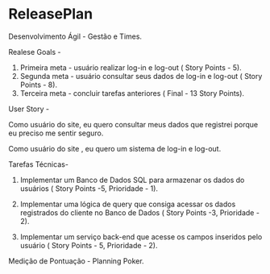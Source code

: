 # ReleasePlan

Desenvolvimento Ágil - Gestão e Times.


Realese Goals -

1) Primeira meta - usuário realizar log-in e log-out ( Story Points - 5).
2) Segunda meta - usuário consultar seus dados de log-in e log-out ( Story Points - 8).
3) Terceira meta - concluir tarefas anteriores ( Final - 13 Story Points).

User Story -

Como usuário do site, eu quero consultar meus dados que registrei porque eu preciso me sentir seguro.

Como usuário do site , eu quero um sistema de log-in e log-out.

Tarefas Técnicas- 

1) Implementar um Banco de Dados SQL para armazenar os dados do usuários ( Story Points -5, Prioridade - 1).

2) Implementar uma lógica de query que consiga acessar os dados registrados do cliente no Banco de Dados ( Story Points -3, Prioridade - 2).

3) Implementar um serviço back-end que acesse os campos inseridos pelo usuário ( Story Points - 5, Prioridade - 2).

Medição de Pontuação - Planning Poker.
